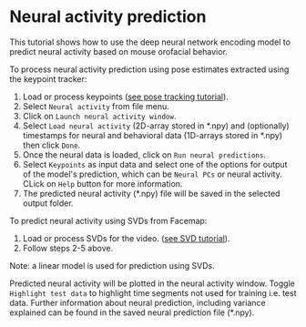 # Neural activity prediction

This tutorial shows how to use the deep neural network encoding model to predict neural activity based on mouse orofacial behavior.

To process neural activity prediction using pose estimates extracted using the keypoint tracker:

1. Load or process keypoints ([see pose tracking tutorial](https://github.com/MouseLand/facemap/blob/main/docs/pose_tracking_gui_tutorial.md)).
2. Select `Neural activity` from file menu.
3. Click on `Launch neural activity window`.
4. Select `Load neural activity` (2D-array stored in *.npy) and (optionally) timestamps for neural and behavioral data (1D-arrays stored in *.npy) then click `Done`.
4. Once the neural data is loaded, click on `Run neural predictions`.
5. Select `Keypoints` as input data and select one of the options for output of the model's prediction, which can be `Neural PCs` or neural activity. CLick on `Help` button for more information.
5. The predicted neural activity (*.npy) file will be saved in the selected output folder.

To predict neural activity using SVDs from Facemap:

1. Load or process SVDs for the video. ([see SVD tutorial](https://github.com/MouseLand/facemap/blob/main/docs/svd_python_tutorial.md)).
2. Follow steps 2-5 above.

Note: a linear model is used for prediction using SVDs.

Predicted neural activity will be plotted in the neural activity window. Toggle `Highlight test data` to highlight time segments not used for training i.e. test data. Further information about neural prediction, including variance explained can be found in the saved neural prediction file (*.npy).


